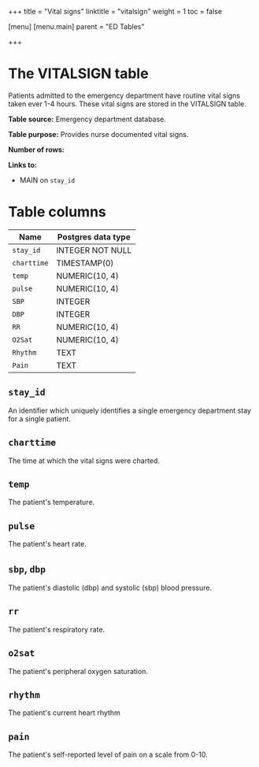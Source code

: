 +++
title = "Vital signs"
linktitle = "vitalsign"
weight = 1
toc = false

[menu]
  [menu.main]
    parent = "ED Tables"

+++

# The VITALSIGN table

Patients admitted to the emergency department have routine vital signs taken ever 1-4 hours. These vital signs are stored in the VITALSIGN table.

**Table source:** Emergency department database.

**Table purpose:** Provides nurse documented vital signs.

**Number of rows:** 

**Links to:**

* MAIN on `stay_id`

<!-- # Important considerations -->

# Table columns

Name | Postgres data type
---- | ----
`stay_id`   | INTEGER NOT NULL
`charttime` | TIMESTAMP(0)
`temp`      | NUMERIC(10, 4)
`pulse`     | NUMERIC(10, 4)
`SBP`       | INTEGER
`DBP`       | INTEGER
`RR`        | NUMERIC(10, 4)
`O2Sat`     | NUMERIC(10, 4)
`Rhythm`    | TEXT
`Pain`      | TEXT

## `stay_id`

An identifier which uniquely identifies a single emergency department stay for a single patient.

## `charttime`

The time at which the vital signs were charted.

## `temp`

The patient's temperature.

## `pulse`

The patient's heart rate.

## `sbp`, `dbp`

The patient's diastolic (dbp) and systolic (sbp) blood pressure.

## `rr`

The patient's respiratory rate.

<!-- o2flow -->

## `o2sat`

The patient's peripheral oxygen saturation.

## `rhythm`

The patient's current heart rhythm

## `pain`

The patient's self-reported level of pain on a scale from 0-10.